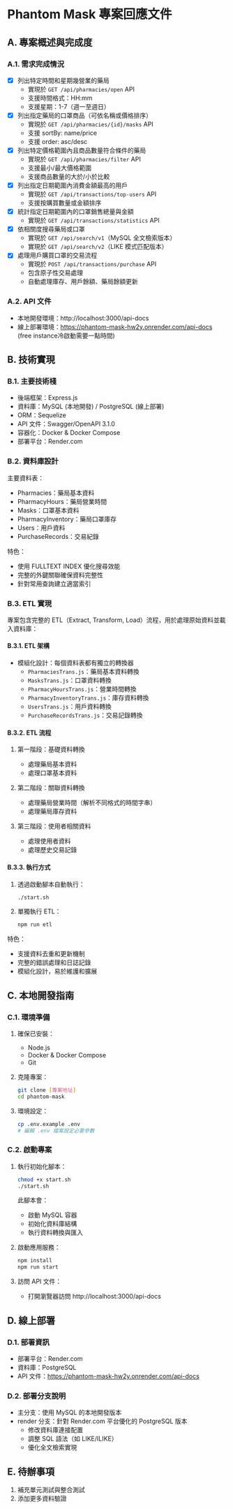 # Phantom Mask 專案回應文件

## A. 專案概述與完成度

### A.1. 需求完成情況
- [x] 列出特定時間和星期幾營業的藥局
  - 實現於 `GET /api/pharmacies/open` API
  - 支援時間格式：HH:mm
  - 支援星期：1-7（週一至週日）
- [x] 列出指定藥局的口罩商品（可依名稱或價格排序）
  - 實現於 `GET /api/pharmacies/{id}/masks` API
  - 支援 sortBy: name/price
  - 支援 order: asc/desc
- [x] 列出特定價格範圍內且商品數量符合條件的藥局
  - 實現於 `GET /api/pharmacies/filter` API
  - 支援最小/最大價格範圍
  - 支援商品數量的大於/小於比較
- [x] 列出指定日期範圍內消費金額最高的用戶
  - 實現於 `GET /api/transactions/top-users` API
  - 支援按購買數量或金額排序
- [x] 統計指定日期範圍內的口罩銷售總量與金額
  - 實現於 `GET /api/transactions/statistics` API
- [x] 依相關度搜尋藥局或口罩
  - 實現於 `GET /api/search/v1`（MySQL 全文檢索版本）
  - 實現於 `GET /api/search/v2`（LIKE 模式匹配版本）
- [x] 處理用戶購買口罩的交易流程
  - 實現於 `POST /api/transactions/purchase` API
  - 包含原子性交易處理
  - 自動處理庫存、用戶餘額、藥局餘額更新

### A.2. API 文件
- 本地開發環境：http://localhost:3000/api-docs
- 線上部署環境：https://phantom-mask-hw2y.onrender.com/api-docs
  (free instance冷啟動需要一點時間)

## B. 技術實現

### B.1. 主要技術棧
- 後端框架：Express.js
- 資料庫：MySQL (本地開發) / PostgreSQL (線上部署)
- ORM：Sequelize
- API 文件：Swagger/OpenAPI 3.1.0
- 容器化：Docker & Docker Compose
- 部署平台：Render.com

### B.2. 資料庫設計
主要資料表：
- Pharmacies：藥局基本資料
- PharmacyHours：藥局營業時間
- Masks：口罩基本資料
- PharmacyInventory：藥局口罩庫存
- Users：用戶資料
- PurchaseRecords：交易紀錄

特色：
- 使用 FULLTEXT INDEX 優化搜尋效能
- 完整的外鍵關聯確保資料完整性
- 針對常用查詢建立適當索引

### B.3. ETL 實現
專案包含完整的 ETL（Extract, Transform, Load）流程，用於處理原始資料並載入資料庫：

#### B.3.1. ETL 架構
- 模組化設計：每個資料表都有獨立的轉換器
  - `PharmaciesTrans.js`：藥局基本資料轉換
  - `MasksTrans.js`：口罩資料轉換
  - `PharmacyHoursTrans.js`：營業時間轉換
  - `PharmacyInventoryTrans.js`：庫存資料轉換
  - `UsersTrans.js`：用戶資料轉換
  - `PurchaseRecordsTrans.js`：交易記錄轉換

#### B.3.2. ETL 流程
1. 第一階段：基礎資料轉換
   - 處理藥局基本資料
   - 處理口罩基本資料

2. 第二階段：關聯資料轉換
   - 處理藥局營業時間（解析不同格式的時間字串）
   - 處理藥局庫存資料

3. 第三階段：使用者相關資料
   - 處理使用者資料
   - 處理歷史交易記錄

#### B.3.3. 執行方式
1. 透過啟動腳本自動執行：
   ```bash
   ./start.sh
   ```

2. 單獨執行 ETL：
   ```bash
   npm run etl
   ```

特色：
- 支援資料去重和更新機制
- 完整的錯誤處理和日誌記錄
- 模組化設計，易於維護和擴展

## C. 本地開發指南

### C.1. 環境準備
1. 確保已安裝：
   - Node.js
   - Docker & Docker Compose
   - Git

2. 克隆專案：
   ```bash
   git clone [專案地址]
   cd phantom-mask
   ```

3. 環境設定：
   ```bash
   cp .env.example .env
   # 編輯 .env 檔案設定必要參數
   ```

### C.2. 啟動專案
1. 執行初始化腳本：
   ```bash
   chmod +x start.sh
   ./start.sh
   ```
   此腳本會：
   - 啟動 MySQL 容器
   - 初始化資料庫結構
   - 執行資料轉換與匯入

2. 啟動應用服務：
   ```bash
   npm install
   npm run start
   ```

3. 訪問 API 文件：
   - 打開瀏覽器訪問 http://localhost:3000/api-docs

## D. 線上部署

### D.1. 部署資訊
- 部署平台：Render.com
- 資料庫：PostgreSQL
- API 文件：https://phantom-mask-hw2y.onrender.com/api-docs

### D.2. 部署分支說明
- 主分支：使用 MySQL 的本地開發版本
- render 分支：針對 Render.com 平台優化的 PostgreSQL 版本
  - 修改資料庫連接配置
  - 調整 SQL 語法（如 LIKE/ILIKE）
  - 優化全文檢索實現

## E. 待辦事項
1. 補充單元測試與整合測試
2. 添加更多資料驗證

